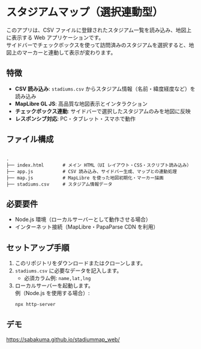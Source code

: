 # スタジアムマップ（選択連動型）

このアプリは、CSV ファイルに登録されたスタジアム一覧を読み込み、地図上に表示する Web アプリケーションです。  
サイドバーでチェックボックスを使って訪問済みのスタジアムを選択すると、地図上のマーカーと連動して表示が変わります。

## 特徴

- **CSV 読み込み**: `stadiums.csv` からスタジアム情報（名前・緯度経度など）を読み込み
- **MapLibre GL JS**: 高品質な地図表示とインタラクション
- **チェックボックス連動**: サイドバーで選択したスタジアムのみを地図に反映
- **レスポンシブ対応**: PC・タブレット・スマホで動作

## ファイル構成

```

.
├── index.html       # メイン HTML（UI レイアウト・CSS・スクリプト読み込み）
├── app.js           # CSV 読み込み、サイドバー生成、マップとの連動処理
├── map.js           # MapLibre を使った地図初期化・マーカー描画
├── stadiums.csv     # スタジアム情報データ

````

## 必要要件

- Node.js 環境（ローカルサーバーとして動作させる場合）
- インターネット接続（MapLibre・PapaParse CDN を利用）

## セットアップ手順
1. このリポジトリをダウンロードまたはクローンします。
2. `stadiums.csv` に必要なデータを記入します。
   - 必須カラム例: `name,lat,lng`
3. ローカルサーバーを起動します。  
   例（Node.js を使用する場合）:
   ```bash
   npx http-server 
   ```

## デモ
https://sabakuma.github.io/stadiummap_web/


